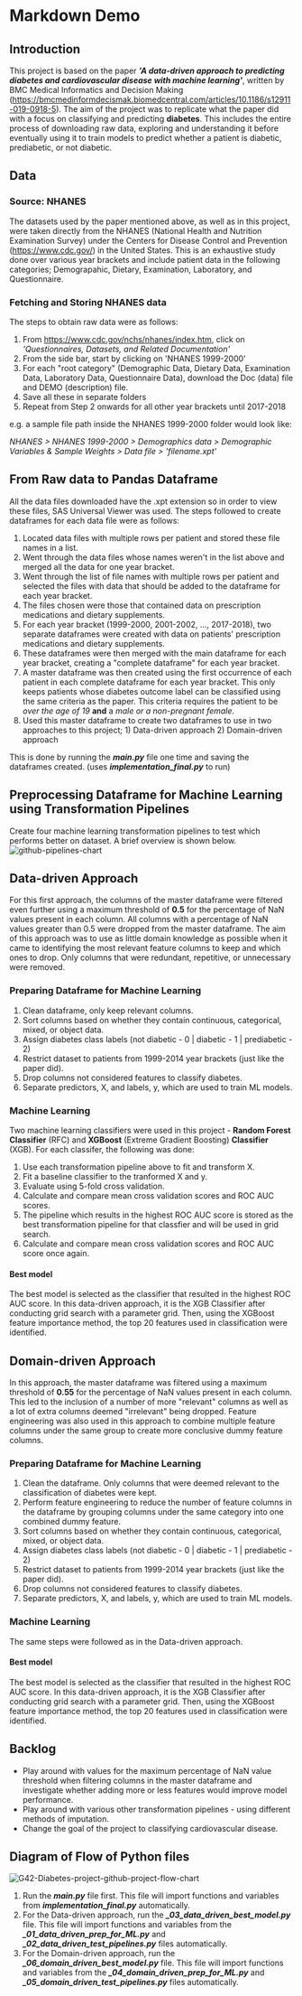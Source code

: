# Markdown Demo

## Introduction
This project is based on the paper _**'A data-driven approach to predicting diabetes and cardiovascular disease with machine learning'**_, written by BMC Medical Informatics and Decision Making (https://bmcmedinformdecismak.biomedcentral.com/articles/10.1186/s12911-019-0918-5). The aim of the project was to replicate what the paper did with a focus on classifying and predicting **diabetes**. This includes the entire process of downloading raw data, exploring and understanding it before eventually using it to train models to predict whether a patient is diabetic, prediabetic, or not diabetic.

## Data
### Source: NHANES
The datasets used by the paper mentioned above, as well as in this project, were taken directly from the NHANES (National Health and Nutrition Examination Survey) under the Centers for Disease Control and Prevention (https://www.cdc.gov/) in the United States. This is an exhaustive study done over various year brackets and include patient data in the following categories; Demograpahic, Dietary, Examination, Laboratory, and Questionnaire. 

### Fetching and Storing NHANES data
The steps to obtain raw data were as follows:
1. From https://www.cdc.gov/nchs/nhanes/index.htm, click on _'Questionnaires, Datasets, and Related Documentation'_
2. From the side bar, start by clicking on 'NHANES 1999-2000'
3. For each "root category" (Demographic Data, Dietary Data, Examination Data, Laboratory Data, Questionnaire Data), download the Doc (data) file and DEMO (description) file.
4. Save all these in separate folders 
5. Repeat from Step 2 onwards for all other year brackets until 2017-2018

e.g. a sample file path inside the NHANES 1999-2000 folder would look like: 

_NHANES > NHANES 1999-2000 > Demographics data > Demographic Variables & Sample Weights > Data file > 'filename.xpt'_

## From Raw data to Pandas Dataframe
All the data files downloaded have the .xpt extension so in order to view these files, SAS Universal Viewer was used. 
The steps followed to create dataframes for each data file were as follows:
1. Located data files with multiple rows per patient and stored these file names in a list.
2. Went through the data files whose names weren't in the list above and merged all the data for one year bracket.
3. Went through the list of file names with multiple rows per patient and selected the files with data that should be added to the dataframe for each year bracket. 
4. The files chosen were those that contained data on prescription medications and dietary supplements.
5. For each year bracket (1999-2000, 2001-2002, ..., 2017-2018), two separate dataframes were created with data on patients' prescription medications and dietary supplements. 
6. These dataframes were then merged with the main dataframe for each year bracket, creating a "complete dataframe" for each year bracket.
7. A master dataframe was then created using the first occurrence of each patient in each complete dataframe for each year bracket. This only keeps patients whose diabetes outcome label can be classified using the same criteria as the paper. This criteria requires the patient to be _over the age of 19_ **and** a _male or a non-pregnant female_.
8. Used this master dataframe to create two dataframes to use in two approaches to this project; 1) Data-driven approach 2) Domain-driven approach

This is done by running the _**main.py**_ file one time and saving the dataframes created. (uses _**implementation_final.py**_ to run)

## Preprocessing Dataframe for Machine Learning using Transformation Pipelines
Create four machine learning transformation pipelines to test which performs better on dataset. A brief overview is shown below.
![github-pipelines-chart](https://user-images.githubusercontent.com/76870222/129478688-0c4e4f19-f7ca-4a06-a4e6-e6c3516cec6c.jpg)

## Data-driven Approach
For this first approach, the columns of the master dataframe were filtered even further using a maximum threshold of **0.5** for the percentage of NaN values present in each column. All columns with a percentage of NaN values greater than 0.5 were dropped from the master dataframe. The aim of this approach was to use as little domain knowledge as possible when it came to identifying the most relevant feature columns to keep and which ones to drop. Only columns that were redundant, repetitive, or unnecessary were removed. 

### Preparing Dataframe for Machine Learning
1. Clean dataframe, only keep relevant columns.
2. Sort columns based on whether they contain continuous, categorical, mixed, or object data.
3. Assign diabetes class labels (not diabetic - 0 | diabetic - 1 | prediabetic - 2)
4. Restrict dataset to patients from 1999-2014 year brackets (just like the paper did).
5. Drop columns not considered features to classify diabetes.
6. Separate predictors, X, and labels, y, which are used to train ML models.

### Machine Learning
Two machine learning classifiers were used in this project - **Random Forest Classifier** (RFC) and **XGBoost** (Extreme Gradient Boosting) **Classifier** (XGB). For each classifer, the following was done:

1. Use each transformation pipeline above to fit and transform X. 
2. Fit a baseline classifier to the tranformed X and y.
3. Evaluate using 5-fold cross validation.
4. Calculate and compare mean cross validation scores and ROC AUC scores.
5. The pipeline which results in the highest ROC AUC score is stored as the best transformation pipeline for that classfier and will be used in grid search.
6. Calculate and compare mean cross validation scores and ROC AUC score once again.

#### Best model
The best model is selected as the classifier that resulted in the highest ROC AUC score. In this data-driven approach, it is the XGB Classifier after conducting grid search with a parameter grid. Then, using the XGBoost feature importance method, the top 20 features used in classification were identified.

## Domain-driven Approach
In this approach, the master dataframe was filtered using a maximum threshold of **0.55** for the percentage of NaN values present in each column. This led to the inclusion of a number of more "relevant" columns as well as a lot of extra columns deemed "irrelevant" being dropped. Feature engineering was also used in this approach to combine multiple feature columns under the same group to create more conclusive dummy feature columns. 

### Preparing Dataframe for Machine Learning
1. Clean the dataframe. Only columns that were deemed relevant to the classification of diabetes were kept. 
2. Perform feature engineering to reduce the number of feature columns in the dataframe by grouping columns under the same category into one combined dummy feature.
3. Sort columns based on whether they contain continuous, categorical, mixed, or object data.
4. Assign diabetes class labels (not diabetic - 0 | diabetic - 1 | prediabetic - 2)
5. Restrict dataset to patients from 1999-2014 year brackets (just like the paper did).
6. Drop columns not considered features to classify diabetes.
7. Separate predictors, X, and labels, y, which are used to train ML models.

### Machine Learning
The same steps were followed as in the Data-driven approach.

#### Best model
The best model is selected as the classifier that resulted in the highest ROC AUC score. In this data-driven approach, it is the XGB Classifier after conducting grid search with a parameter grid. Then, using the XGBoost feature importance method, the top 20 features used in classification were identified.

## Backlog
- Play around with values for the maximum percentage of NaN value threshold when filtering columns in the master dataframe and investigate whether adding more or less features would improve model performance.
- Play around with various other transformation pipelines - using different methods of imputation.
- Change the goal of the project to classifying cardiovascular disease.

## Diagram of Flow of Python files
![G42-Diabetes-project-github-project-flow-chart](https://user-images.githubusercontent.com/76870222/129685915-170b2bdd-831d-4056-9aea-e63ea9637931.jpg)

1. Run the _**main.py**_ file first. This file will import functions and variables from _**implementation_final.py**_ automatically.
2. For the Data-driven approach, run the _**_03_data_driven_best_model.py**_ file. This file will import functions and variables from the _**_01_data_driven_prep_for_ML.py**_ and _**_02_data_driven_test_pipelines.py**_ files automatically.
3. For the Domain-driven approach, run the _**_06_domain_driven_best_model.py**_ file. This file will import functions and variables from the _**_04_domain_driven_prep_for_ML.py**_ and _**_05_domain_driven_test_pipelines.py**_ files automatically.
